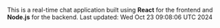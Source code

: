 This is a real-time chat application built using **React** for the frontend and **Node.js** for the backend.
Last updated: Wed Oct 23 09:08:06 UTC 2024
